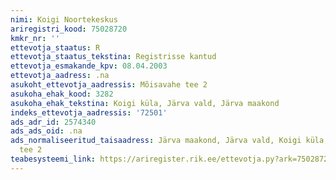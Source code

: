 ```yaml
---
nimi: Koigi Noortekeskus
ariregistri_kood: 75028720
kmkr_nr: ''
ettevotja_staatus: R
ettevotja_staatus_tekstina: Registrisse kantud
ettevotja_esmakande_kpv: 08.04.2003
ettevotja_aadress: .na
asukoht_ettevotja_aadressis: Mõisavahe tee 2
asukoha_ehak_kood: 3282
asukoha_ehak_tekstina: Koigi küla, Järva vald, Järva maakond
indeks_ettevotja_aadressis: '72501'
ads_adr_id: 2574340
ads_ads_oid: .na
ads_normaliseeritud_taisaadress: Järva maakond, Järva vald, Koigi küla, Mõisavahe
  tee 2
teabesysteemi_link: https://ariregister.rik.ee/ettevotja.py?ark=75028720&ref=rekvisiidid
---
```

